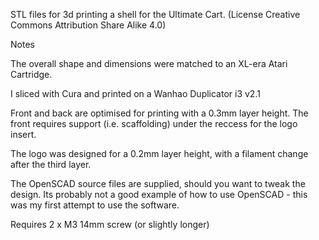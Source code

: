 STL files for 3d printing a shell for the Ultimate Cart.
(License Creative Commons Attribution Share Alike 4.0)

Notes

The overall shape and dimensions were matched to an XL-era Atari Cartridge.

I sliced with Cura and printed on a Wanhao Duplicator i3 v2.1

Front and back are optimised for printing with a 0.3mm layer height.
The front requires support (i.e. scaffolding) under the reccess for the logo insert.

The logo was designed for a 0.2mm layer height, with a filament change after the third layer.

The OpenSCAD source files are supplied, should you want to tweak the design. Its probably not a good example of how to use OpenSCAD - this was my first attempt to use the software.

Requires 2 x M3 14mm screw (or slightly longer)
